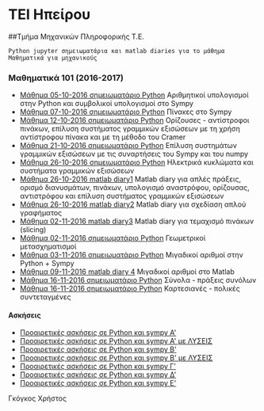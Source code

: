 # ΤΕΙ Ηπείρου 
##Τμήμα Μηχανικών Πληροφορικής Τ.Ε.

	Python jupyter σημειωματάρια και matlab diaries για το μάθημα Μαθηματικά για μηχανικούς

### Μαθηματικά 101 (2016-2017)
* [Μάθημα 05-10-2016 σημειωματάριο Python](https://nbviewer.jupyter.org/github/chgogos/ceteiep_maths101/blob/master/ceteiep_maths101_20161005.ipynb) Αριθμητικοί υπολογισμοί στην Python και συμβολικοί υπολογισμοί στο Sympy
* [Μάθημα 07-10-2016 σημειωματάριο Python](https://nbviewer.jupyter.org/github/chgogos/ceteiep_maths101/blob/master/ceteiep_maths101_20161007.ipynb) Πίνακες στο Sympy
* [Μάθημα 12-10-2016 σημειωματάριο Python](https://nbviewer.jupyter.org/github/chgogos/ceteiep_maths101/blob/master/ceteiep_maths101_20161012.ipynb) Ορίζουσες - αντίστροφοι πινάκων, επίλυση συστήματος γραμμικών εξισώσεων με τη χρήση αντίστροφου πίνακα και με τη μέθοδο του Cramer
* [Μάθημα 21-10-2016 σημειωματάριο Python](https://nbviewer.jupyter.org/github/chgogos/ceteiep_maths101/blob/master/ceteiep_maths101_20161021.ipynb) Επίλυση συστημάτων γραμμικών εξισώσεων με τις συναρτήσεις του Sympy και του numpy
* [Μάθημα 26-10-2016 σημειωματάριο Python](https://nbviewer.jupyter.org/github/chgogos/ceteiep_maths101/blob/master/ceteiep_maths101_20161026b.ipynb) Ηλεκτρικά κυκλώματα και συστήματα γραμμικών εξισώσεων
* [Μάθημα 26-10-2016 matlab diary1](https://nbviewer.jupyter.org/github/chgogos/ceteiep_maths101/blob/master/matlab_diary01) Matlab diary για απλές πράξεις, ορισμό διανυσμάτων, πινάκων, υπολογισμό αναστρόφου, ορίζουσας, αντιστρόφου και επίλυση συστήματος γραμμικών εξισώσεων 
* [Μάθημα 26-10-2016 matlab diary2](https://nbviewer.jupyter.org/github/chgogos/ceteiep_maths101/blob/master/matlab_diary02) Matlab diary για σχεδίαση απλού γραφήματος
* [Μάθημα 02-11-2016 matlab diary3](https://nbviewer.jupyter.org/github/chgogos/ceteiep_maths101/blob/master/matlab_diary03) Matlab diary για τεμαχισμό πινάκων (slicing)
* [Μάθημα 02-11-2016 σημειωματάριο Python](https://nbviewer.jupyter.org/github/chgogos/ceteiep_maths101/blob/master/ceteiep_maths101_20161026.ipynb) Γεωμετρικοί μετασχηματισμοί
* [Μάθημα 03-11-2016 σημειωματάριο Python](https://nbviewer.jupyter.org/github/chgogos/ceteiep_maths101/blob/master/ceteiep_maths101_20161103.ipynb) Μιγαδικοί αριθμοί στην Python + Sympy
* [Μάθημα 09-11-2016 matlab diary 4](https://nbviewer.jupyter.org/github/chgogos/ceteiep_maths101/blob/master/matlab_diary04) Μιγαδικοί αριθμοί στο Matlab
* [Μάθημα 16-11-2016 σημειωματάριο Python](https://nbviewer.jupyter.org/github/chgogos/ceteiep_maths101/blob/master/ceteiep_maths101_20161109.ipynb) Σύνολα - πράξεις συνόλων
* [Μάθημα 16-11-2016 σημειωματάριο Python](https://nbviewer.jupyter.org/github/chgogos/ceteiep_maths101/blob/master/ceteiep_maths101_20161116.ipynb) Καρτεσιανές - πολικές συντεταγμένες



#### Ασκήσεις 
* [Προαιρετικές ασκήσεις σε Python και sympy Α'](https://nbviewer.jupyter.org/github/chgogos/ceteiep_maths101/blob/master/ceteiep_maths101_exercises_set1.ipynb) 
* [Προαιρετικές ασκήσεις σε Python και sympy Α' με ΛΥΣΕΙΣ](https://nbviewer.jupyter.org/github/chgogos/ceteiep_maths101/blob/master/ceteiep_maths101_exercises_set1-solved.ipynb) 
* [Προαιρετικές ασκήσεις σε Python και sympy Β'](https://nbviewer.jupyter.org/github/chgogos/ceteiep_maths101/blob/master/ceteiep_maths101_exercises_set2.ipynb) 
* [Προαιρετικές ασκήσεις σε Python και sympy Β' με ΛΥΣΕΙΣ](https://nbviewer.jupyter.org/github/chgogos/ceteiep_maths101/blob/master/ceteiep_maths101_exercises_set2-solved.ipynb) 
* [Προαιρετικές ασκήσεις σε Python και sympy Γ'](https://nbviewer.jupyter.org/github/chgogos/ceteiep_maths101/blob/master/ceteiep_maths101_exercises_set3.ipynb)
* [Προαιρετικές ασκήσεις σε Python και sympy Δ'](https://nbviewer.jupyter.org/github/chgogos/ceteiep_maths101/blob/master/ceteiep_maths101_exercises_set4.ipynb)
* [Προαιρετικές ασκήσεις σε Python και sympy Ε'](https://nbviewer.jupyter.org/github/chgogos/ceteiep_maths101/blob/master/ceteiep_maths101_exercises_set5.ipynb)  

<!---
### Μαθηματικά 101 (2015-2016)

* [ceteiep_00_basics](https://nbviewer.jupyter.org/github/chgogos/ceteiep_maths101/blob/master/ceteiep_00_basics.ipynb)
* [ceteiep_01_sets](https://nbviewer.jupyter.org/github/chgogos/ceteiep_maths101/blob/master/ceteiep_01_sets.ipynb)
* [ceteiep_02_cartesian_polar_coordinates](https://nbviewer.jupyter.org/github/chgogos/ceteiep_maths101/blob/master/ceteiep_02_cartesian_polar_coordinates.ipynb)
* [ceteiep_03_graphs](https://nbviewer.jupyter.org/github/chgogos/ceteiep_maths101/blob/master/ceteiep_03_graphs.ipynb)
* [ceteiep_04](https://nbviewer.jupyter.org/github/chgogos/ceteiep_maths101/blob/master/ceteiep_04.ipynb)
* [ceteiep_05](https://nbviewer.jupyter.org/github/chgogos/ceteiep_maths101/blob/master/ceteiep_05.ipynb)
* [ceteiep_06](https://nbviewer.jupyter.org/github/chgogos/ceteiep_maths101/blob/master/ceteiep_06.ipynb)
* [ceteiep_07](https://nbviewer.jupyter.org/github/chgogos/ceteiep_maths101/blob/master/ceteiep_07.ipynb)
* [ceteiep_08_polynomial_division](https://nbviewer.jupyter.org/github/chgogos/ceteiep_maths101/blob/master/ceteiep_08_polynomial_division.ipynb)
* [ceteiep_09_limits](https://nbviewer.jupyter.org/github/chgogos/ceteiep_maths101/blob/master/ceteiep_09_limits.ipynb)
* [ceteiep_10_derivatives](https://nbviewer.jupyter.org/github/chgogos/ceteiep_maths101/blob/master/ceteiep_10_derivatives.ipynb)
* [ceteiep_11_derivatives2](https://nbviewer.jupyter.org/github/chgogos/ceteiep_maths101/blob/master/ceteiep_11_derivatives2.ipynb)
* [ceteiep_12_derivatives3](https://nbviewer.jupyter.org/github/chgogos/ceteiep_maths101/blob/master/ceteiep_12_derivatives3.ipynb)
* [ceteiep_13_taylor_series](https://nbviewer.jupyter.org/github/chgogos/ceteiep_maths101/blob/master/ceteiep_13_taylor_series.ipynb)
* [ceteiep_14_integrals1](https://nbviewer.jupyter.org/github/chgogos/ceteiep_maths101/blob/master/ceteiep_14_integrals1.ipynb)
* [ceteiep_15_integrals2](https://nbviewer.jupyter.org/github/chgogos/ceteiep_maths101/blob/master/ceteiep_15_integrals2.ipynb)
* [ceteiep_16_linear_algebra1](https://nbviewer.jupyter.org/github/chgogos/ceteiep_maths101/blob/master/ceteiep_16_linear_algebra1.ipynb)
* [ceteiep_17_linear_algebra2](https://nbviewer.jupyter.org/github/chgogos/ceteiep_maths101/blob/master/ceteiep_17_linear_algebra2.ipynb)
* [ceteiep_18_linear_algebra3](https://nbviewer.jupyter.org/github/chgogos/ceteiep_maths101/blob/master/ceteiep_18_linear_algebra3.ipynb)
-->
Γκόγκος Χρήστος
